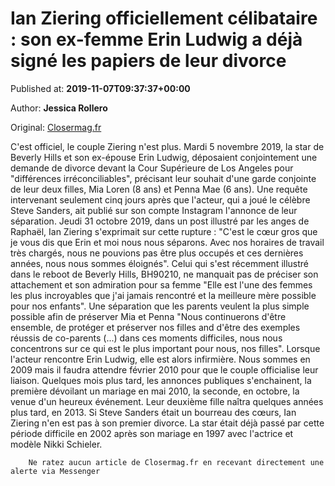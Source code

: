 
# Ian Ziering officiellement célibataire : son ex-femme Erin Ludwig a déjà signé les papiers de leur divorce

Published at: **2019-11-07T09:37:37+00:00**

Author: **Jessica Rollero**

Original: [Closermag.fr](https://www.closermag.fr/people/ian-ziering-officiellement-celibataire-son-ex-femme-erin-ludwig-a-deja-signe-les-1045831)

C'est officiel, le couple Ziering n'est plus. Mardi 5 novembre 2019, la star de Beverly Hills et son ex-épouse Erin Ludwig, déposaient conjointement une demande de divorce devant la Cour Supérieure de Los Angeles pour "différences irréconciliables", précisant leur souhait d'une garde conjointe de leur deux filles, Mia Loren (8 ans) et Penna Mae (6 ans). Une requête intervenant seulement cinq jours après que l'acteur, qui a joué le célèbre Steve Sanders, ait publié sur son compte Instagram l'annonce de leur séparation.
Jeudi 31 octobre 2019, dans un post illustré par les anges de Raphaël, Ian Ziering s'exprimait sur cette rupture : "C'est le cœur gros que je vous dis que Erin et moi nous nous séparons. Avec nos horaires de travail très chargés, nous ne pouvions pas être plus occupés et ces dernières années, nous nous sommes éloignés". Celui qui s'est récemment illustré dans le reboot de Beverly Hills, BH90210, ne manquait pas de préciser son attachement et son admiration pour sa femme "Elle est l'une des femmes les plus incroyables que j'ai jamais rencontré et la meilleure mère possible pour nos enfants". Une séparation que les parents veulent la plus simple possible afin de préserver Mia et Penna "Nous continuerons d'être ensemble, de protéger et préserver nos filles and d'être des exemples réussis de co-parents (...) dans ces moments difficiles, nous nous concentrons sur ce qui est le plus important pour nous, nos filles".
Lorsque l'acteur rencontre Erin Ludwig, elle est alors infirmière. Nous sommes en 2009 mais il faudra attendre février 2010 pour que le couple officialise leur liaison. Quelques mois plus tard, les annonces publiques s'enchainent, la première dévoilant un mariage en mai 2010, la seconde, en octobre, la venue d'un heureux événement. Leur deuxième fille naîtra quelques années plus tard, en 2013. Si Steve Sanders était un bourreau des cœurs, Ian Ziering n'en est pas à son premier divorce. La star était déjà passé par cette période difficile en 2002 après son mariage en 1997 avec l'actrice et modèle Nikki Schieler.

        Ne ratez aucun article de Closermag.fr en recevant directement une alerte via Messenger
      
